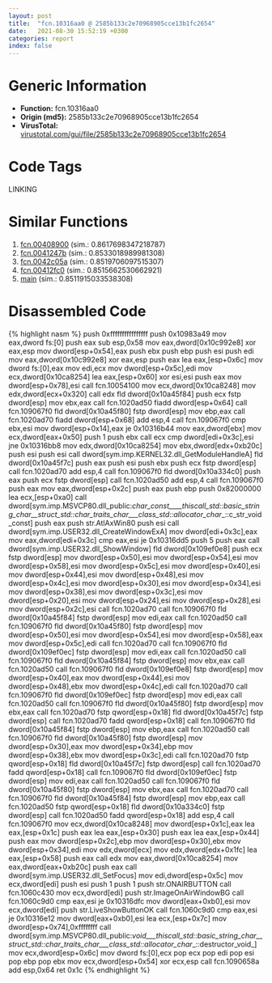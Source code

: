 ```yaml
---
layout: post
title:  "fcn.10316aa0 @ 2585b133c2e70968905cce13b1fc2654"
date:   2021-08-30 15:52:19 +0300
categories: report
index: false
---
```


# Generic Information
- **Function:** fcn.10316aa0
- **Origin (md5):** 2585b133c2e70968905cce13b1fc2654
- **VirusTotal:** [virustotal.com/gui/file/2585b133c2e70968905cce13b1fc2654][virustotal_ref]

# Code Tags
<span class="tag" id="LINKING">LINKING</span>


# Similar Functions

1. [fcn.00408900][similar_1_ref] (sim.: 0.8617698347218787)
2. [fcn.0041247b][similar_2_ref] (sim.: 0.8533018989981308)
3. [fcn.0042c05a][similar_3_ref] (sim.: 0.8519706097515307)
4. [fcn.00412fc0][similar_4_ref] (sim.: 0.8515662530662921)
5. [main][similar_5_ref] (sim.: 0.8511915033538308)


# Disassembled Code

{% highlight nasm %}
push 0xffffffffffffffff
push 0x10983a49
mov eax,dword fs:[0]
push eax
sub esp,0x58
mov eax,dword[0x10c992e8]
xor eax,esp
mov dword[esp+0x54],eax
push ebx
push ebp
push esi
push edi
mov eax,dword[0x10c992e8]
xor eax,esp
push eax
lea eax,[esp+0x6c]
mov dword fs:[0],eax
mov edi,ecx
mov dword[esp+0x5c],edi
mov ecx,dword[0x10ca8254]
lea eax,[esp+0x60]
xor esi,esi
push eax
mov dword[esp+0x78],esi
call fcn.10054100
mov ecx,dword[0x10ca8248]
mov edx,dword[ecx+0x320]
call edx
fld dword[0x10a45f84]
push ecx
fstp dword[esp]
mov ebx,eax
call fcn.1020ad50
fiadd dword[esp+0x64]
call fcn.109067f0
fld dword[0x10a45f80]
fstp dword[esp]
mov ebp,eax
call fcn.1020ad70
fiadd dword[esp+0x68]
add esp,4
call fcn.109067f0
cmp ebx,esi
mov dword[esp+0x14],eax
je 0x10316b44
mov eax,dword[ebx]
mov ecx,dword[eax+0x50]
push 1
push ebx
call ecx
cmp dword[edi+0x3c],esi
jne 0x10316bb8
mov edx,dword[0x10ca8254]
mov ebx,dword[edx+0xb20c]
push esi
push esi
call dword[sym.imp.KERNEL32.dll_GetModuleHandleA]
fld dword[0x10a45f7c]
push eax
push esi
push ebx
push ecx
fstp dword[esp]
call fcn.1020ad70
add esp,4
call fcn.109067f0
fld dword[0x10a334c0]
push eax
push ecx
fstp dword[esp]
call fcn.1020ad50
add esp,4
call fcn.109067f0
push eax
mov eax,dword[esp+0x2c]
push eax
push ebp
push 0x82000000
lea ecx,[esp+0xa0]
call dword[sym.imp.MSVCP80.dll_public:_char_const____thiscall_std::basic_string_char__struct_std::char_traits_char___class_std::allocator_char__::c_str_void_const]
push eax
push str.AtlAxWin80
push esi
call dword[sym.imp.USER32.dll_CreateWindowExA]
mov dword[edi+0x3c],eax
mov eax,dword[edi+0x3c]
cmp eax,esi
je 0x10316dd5
push 5
push eax
call dword[sym.imp.USER32.dll_ShowWindow]
fld dword[0x109ef0e8]
push ecx
fstp dword[esp]
mov dword[esp+0x50],esi
mov dword[esp+0x54],esi
mov dword[esp+0x58],esi
mov dword[esp+0x5c],esi
mov dword[esp+0x40],esi
mov dword[esp+0x44],esi
mov dword[esp+0x48],esi
mov dword[esp+0x4c],esi
mov dword[esp+0x30],esi
mov dword[esp+0x34],esi
mov dword[esp+0x38],esi
mov dword[esp+0x3c],esi
mov dword[esp+0x20],esi
mov dword[esp+0x24],esi
mov dword[esp+0x28],esi
mov dword[esp+0x2c],esi
call fcn.1020ad70
call fcn.109067f0
fld dword[0x10a45f84]
fstp dword[esp]
mov edi,eax
call fcn.1020ad50
call fcn.109067f0
fld dword[0x10a45f80]
fstp dword[esp]
mov dword[esp+0x50],esi
mov dword[esp+0x54],esi
mov dword[esp+0x58],eax
mov dword[esp+0x5c],edi
call fcn.1020ad70
call fcn.109067f0
fld dword[0x109ef0ec]
fstp dword[esp]
mov edi,eax
call fcn.1020ad50
call fcn.109067f0
fld dword[0x10a45f84]
fstp dword[esp]
mov ebx,eax
call fcn.1020ad50
call fcn.109067f0
fld dword[0x109ef0e8]
fstp dword[esp]
mov dword[esp+0x40],eax
mov dword[esp+0x44],esi
mov dword[esp+0x48],ebx
mov dword[esp+0x4c],edi
call fcn.1020ad70
call fcn.109067f0
fld dword[0x109ef0ec]
fstp dword[esp]
mov edi,eax
call fcn.1020ad50
call fcn.109067f0
fld dword[0x10a45f80]
fstp dword[esp]
mov ebx,eax
call fcn.1020ad70
fstp qword[esp+0x18]
fld dword[0x10a45f7c]
fstp dword[esp]
call fcn.1020ad70
fadd qword[esp+0x18]
call fcn.109067f0
fld dword[0x10a45f84]
fstp dword[esp]
mov ebp,eax
call fcn.1020ad50
call fcn.109067f0
fld dword[0x10a45f80]
fstp dword[esp]
mov dword[esp+0x30],eax
mov dword[esp+0x34],ebp
mov dword[esp+0x38],ebx
mov dword[esp+0x3c],edi
call fcn.1020ad70
fstp qword[esp+0x18]
fld dword[0x10a45f7c]
fstp dword[esp]
call fcn.1020ad70
fadd qword[esp+0x18]
call fcn.109067f0
fld dword[0x109ef0ec]
fstp dword[esp]
mov edi,eax
call fcn.1020ad50
call fcn.109067f0
fld dword[0x10a45f80]
fstp dword[esp]
mov ebx,eax
call fcn.1020ad70
call fcn.109067f0
fld dword[0x10a45f84]
fstp dword[esp]
mov ebp,eax
call fcn.1020ad50
fstp qword[esp+0x18]
fld dword[0x10a334c0]
fstp dword[esp]
call fcn.1020ad50
fadd qword[esp+0x18]
add esp,4
call fcn.109067f0
mov ecx,dword[0x10ca8248]
mov dword[esp+0x1c],eax
lea eax,[esp+0x1c]
push eax
lea eax,[esp+0x30]
push eax
lea eax,[esp+0x44]
push eax
mov dword[esp+0x2c],ebp
mov dword[esp+0x30],ebx
mov dword[esp+0x34],edi
mov edx,dword[ecx]
mov edx,dword[edx+0x1fc]
lea eax,[esp+0x58]
push eax
call edx
mov eax,dword[0x10ca8254]
mov eax,dword[eax+0xb20c]
push eax
call dword[sym.imp.USER32.dll_SetFocus]
mov edi,dword[esp+0x5c]
mov ecx,dword[edi]
push esi
push 1
push 1
push str.ONAIRBUTTON
call fcn.1060c430
mov ecx,dword[edi]
push str.ImageOnAirWindowBG
call fcn.1060c9d0
cmp eax,esi
je 0x10316dfc
mov dword[eax+0xb0],esi
mov ecx,dword[edi]
push str.LiveShowButtonOK
call fcn.1060c9d0
cmp eax,esi
je 0x10316e12
mov dword[eax+0xb0],esi
lea ecx,[esp+0x7c]
mov dword[esp+0x74],0xffffffff
call dword[sym.imp.MSVCP80.dll_public:_void___thiscall_std::basic_string_char__struct_std::char_traits_char___class_std::allocator_char__::destructor_void_]
mov ecx,dword[esp+0x6c]
mov dword fs:[0],ecx
pop ecx
pop edi
pop esi
pop ebp
pop ebx
mov ecx,dword[esp+0x54]
xor ecx,esp
call fcn.1090658a
add esp,0x64
ret 0x1c
{% endhighlight %}


[similar_1_ref]: /report/fcn.00408900@0aa2d73a5300dff2412388945614b507
[similar_2_ref]: /report/fcn.0041247b@7b00dd8f2abf54a73bfb09681334ff78
[similar_3_ref]: /report/fcn.0042c05a@e16f74a2849182d98050864255e902f8
[similar_4_ref]: /report/fcn.00412fc0@be7fba7cc724acf4ae2900d99e0fc9c3
[similar_5_ref]: /report/main@96a869ae624ddb4834a1d5a829f85469
[virustotal_ref]: https://www.virustotal.com/gui/file/2585b133c2e70968905cce13b1fc2654